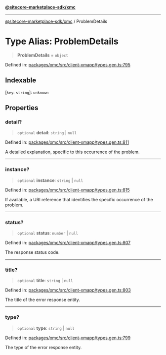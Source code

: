 [**@sitecore-marketplace-sdk/xmc**](../README.md)

***

[@sitecore-marketplace-sdk/xmc](../README.md) / ProblemDetails

# Type Alias: ProblemDetails

> **ProblemDetails** = `object`

Defined in: [packages/xmc/src/client-xmapp/types.gen.ts:795](https://github.com/Sitecore/sitecore-marketplace-sdk/blob/e87783cce9f115393973a45e109d17b99bf1df7e/packages/xmc/src/client-xmapp/types.gen.ts#L795)

## Indexable

\[`key`: `string`\]: `unknown`

## Properties

### detail?

> `optional` **detail**: `string` \| `null`

Defined in: [packages/xmc/src/client-xmapp/types.gen.ts:811](https://github.com/Sitecore/sitecore-marketplace-sdk/blob/e87783cce9f115393973a45e109d17b99bf1df7e/packages/xmc/src/client-xmapp/types.gen.ts#L811)

A detailed explanation, specific to this occurrence of the problem.

***

### instance?

> `optional` **instance**: `string` \| `null`

Defined in: [packages/xmc/src/client-xmapp/types.gen.ts:815](https://github.com/Sitecore/sitecore-marketplace-sdk/blob/e87783cce9f115393973a45e109d17b99bf1df7e/packages/xmc/src/client-xmapp/types.gen.ts#L815)

If available, a URI reference that identifies the specific occurrence of the problem.

***

### status?

> `optional` **status**: `number` \| `null`

Defined in: [packages/xmc/src/client-xmapp/types.gen.ts:807](https://github.com/Sitecore/sitecore-marketplace-sdk/blob/e87783cce9f115393973a45e109d17b99bf1df7e/packages/xmc/src/client-xmapp/types.gen.ts#L807)

The response status code.

***

### title?

> `optional` **title**: `string` \| `null`

Defined in: [packages/xmc/src/client-xmapp/types.gen.ts:803](https://github.com/Sitecore/sitecore-marketplace-sdk/blob/e87783cce9f115393973a45e109d17b99bf1df7e/packages/xmc/src/client-xmapp/types.gen.ts#L803)

The title of the error response entity.

***

### type?

> `optional` **type**: `string` \| `null`

Defined in: [packages/xmc/src/client-xmapp/types.gen.ts:799](https://github.com/Sitecore/sitecore-marketplace-sdk/blob/e87783cce9f115393973a45e109d17b99bf1df7e/packages/xmc/src/client-xmapp/types.gen.ts#L799)

The type of the error response entity.
